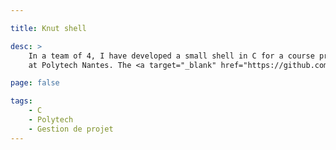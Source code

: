 ```yaml
---

title: Knut shell

desc: >
    In a team of 4, I have developed a small shell in C for a course project
    at Polytech Nantes. The <a target="_blank" href="https://github.com/Togodumnus/Knut" title="Github">code is on Github</a>.

page: false

tags:
    - C
    - Polytech
    - Gestion de projet
---
```


